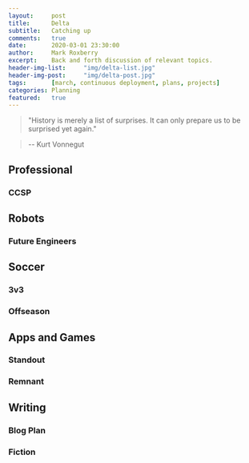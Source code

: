```yaml
---
layout:     post
title:      Delta
subtitle:   Catching up
comments:   true
date:       2020-03-01 23:30:00
author:     Mark Roxberry
excerpt:    Back and forth discussion of relevant topics.
header-img-list:     "img/delta-list.jpg"
header-img-post:     "img/delta-post.jpg"
tags:       [march, continuous deployment, plans, projects]
categories: Planning
featured:   true
---
```

> "History is merely a list of surprises. It can only prepare us to be surprised yet again."

> -- Kurt Vonnegut

 

## Professional

### CCSP

## Robots

### Future Engineers

## Soccer

### 3v3

### Offseason

## Apps and Games

### Standout

### Remnant

## Writing

### Blog Plan

### Fiction